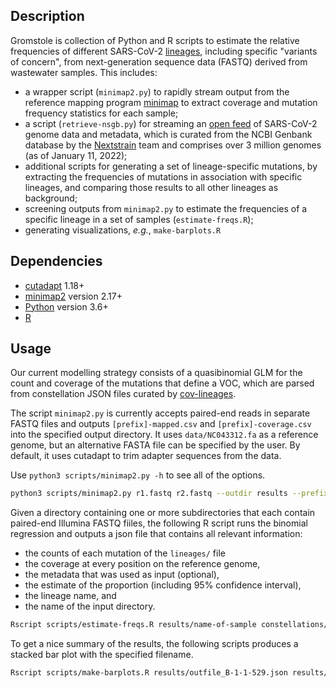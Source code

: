 ## Description

Gromstole is collection of Python and R scripts to estimate the relative frequencies of different SARS-CoV-2 [lineages](https://cov-lineages.org/), including specific "variants of concern", from next-generation sequence data (FASTQ) derived from wastewater samples.  This includes:
* a wrapper script (`minimap2.py`) to rapidly stream output from the reference mapping program [minimap](https://github.com/lh3/minimap2) to extract coverage and mutation frequency statistics for each sample;
* a script (`retrieve-nsgb.py`) for streaming an [open feed](https://nextstrain.org/blog/2021-07-08-ncov-open-announcement) of SARS-CoV-2 genome data and metadata, which is curated from the NCBI Genbank database by the [Nextstrain](https://nextstrain.org/) team and comprises over 3 million genomes (as of January 11, 2022);
* additional scripts for generating a set of lineage-specific mutations, by extracting the frequencies of mutations in association with specific lineages, and comparing those results to all other lineages as background;
* screening outputs from `minimap2.py` to estimate the frequencies of a specific lineage in a set of samples (`estimate-freqs.R`);
* generating visualizations, *e.g.*, `make-barplots.R`

## Dependencies
* [cutadapt](https://github.com/marcelm/cutadapt) 1.18+
* [minimap2](https://github.com/lh3/minimap2) version 2.17+
* [Python](https://www.python.org/) version 3.6+
* [R](https://cran.r-project.org/)

## Usage

Our current modelling strategy consists of a quasibinomial GLM for the count and coverage of the mutations that define a VOC, which are parsed from constellation JSON files curated by [cov-lineages](https://github.com/cov-lineages/constellations/).

The script `minimap2.py` is currently accepts paired-end reads in separate FASTQ files and outputs `[prefix]-mapped.csv` and `[prefix]-coverage.csv` into the specified output directory. It uses `data/NC043312.fa` as a reference genome, but an alternative FASTA file can be specified by the user.  By default, it uses cutadapt to trim adapter sequences from the data.

Use `python3 scripts/minimap2.py -h` to see all of the options.

```sh
python3 scripts/minimap2.py r1.fastq r2.fastq --outdir results --prefix name-of-sample
```

Given a directory containing one or more subdirectories that each contain paired-end Illumina FASTQ fiiles, the following R script runs the binomial regression and outputs a json file that contains all relevant information:

- the counts of each mutation of the `lineages/` file
- the coverage at every position on the reference genome, 
- the metadata that was used as input (optional), 
- the estimate of the proportion (including 95% confidence interval), 
- the lineage name, and 
- the name of the input directory.

```sh
Rscript scripts/estimate-freqs.R results/name-of-sample constellations/constellations/definitions/cBA.1.csv results/outfile.json path/to/metadata.csv
```

To get a nice summary of the results, the following scripts produces a stacked bar plot with the specified filename.
```sh
Rscript scripts/make-barplots.R results/outfile_B-1-1-529.json results/barplot_B-1-1-529.pdf
```
